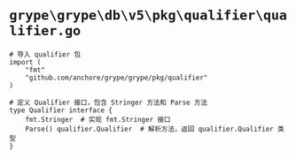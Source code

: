 # `grype\grype\db\v5\pkg\qualifier\qualifier.go`

```
# 导入 qualifier 包
import (
	"fmt"
	"github.com/anchore/grype/grype/pkg/qualifier"
)

# 定义 Qualifier 接口，包含 Stringer 方法和 Parse 方法
type Qualifier interface {
	fmt.Stringer  # 实现 fmt.Stringer 接口
	Parse() qualifier.Qualifier  # 解析方法，返回 qualifier.Qualifier 类型
}
```